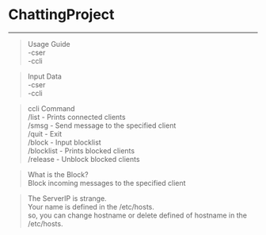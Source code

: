 # ChattingProject
**********************************************
>Usage Guide  
-cser  
-ccli  

>Input Data  
-cser <Port>  
-ccli <IPaddress> <Port>  

>ccli Command  
/list - Prints connected clients  
/smsg - Send message to the specified client  
/quit - Exit  
/block - Input blocklist   
/blocklist - Prints blocked clients  
/release - Unblock blocked clients  

>What is the Block?  
Block incoming messages to the specified client

>The ServerIP is strange.  
Your name is defined in the /etc/hosts.  
so, you can change hostname or delete defined of hostname in the /etc/hosts.
